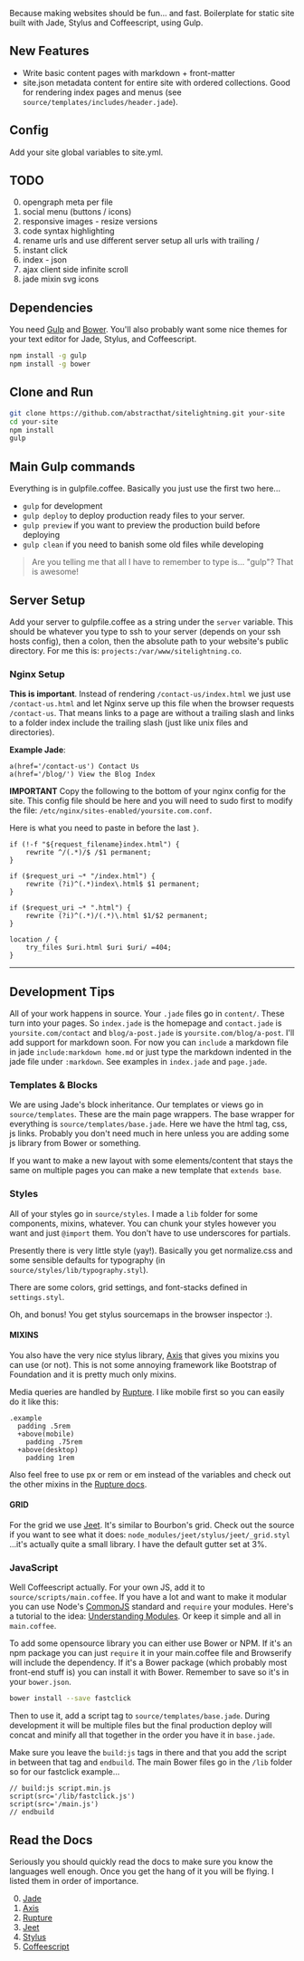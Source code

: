 Because making websites should be fun... and fast. Boilerplate for static site built with Jade, Stylus and Coffeescript, using Gulp.

## New Features
- Write basic content pages with markdown + front-matter
- site.json metadata content for entire site with ordered collections. Good for rendering index pages and menus (see `source/templates/includes/header.jade`).

## Config
Add your site global variables to site.yml. 

## TODO
0. opengraph meta per file
0. social menu (buttons / icons)
0. responsive images - resize versions
0. code syntax highlighting
0. rename urls and use different server setup all urls with trailing /
0. instant click
0. index - json
0. ajax client side infinite scroll
0. jade mixin svg icons

## Dependencies
You need [Gulp](http://gulpjs.com/) and [Bower](http://bower.io/). You'll also probably want some nice themes for your text editor for Jade, Stylus, and Coffeescript.

```bash
npm install -g gulp
npm install -g bower
```

## Clone and Run

```bash
git clone https://github.com/abstracthat/sitelightning.git your-site
cd your-site
npm install
gulp
```

## Main Gulp commands
Everything is in gulpfile.coffee. Basically you just use the first two here...

- `gulp` for development
- `gulp deploy` to deploy production ready files to your server.
- `gulp preview` if you want to preview the production build before deploying
- `gulp clean` if you need to banish some old files while developing

> Are you telling me that all I have to remember to type is... "gulp"? That is awesome!

## Server Setup
Add your server to gulpfile.coffee as a string under the `server` variable. This should be whatever you type to ssh to your server (depends on your ssh hosts config), then a colon, then the absolute path to your website's public directory. For me this is: `projects:/var/www/sitelightning.co`.

### Nginx Setup
**This is important**. Instead of rendering `/contact-us/index.html` we just use `/contact-us.html` and let Nginx serve up this file when the browser requests `/contact-us`. That means links to a page are without a trailing slash and links to a folder index include the trailing slash (just like unix files and directories).

**Example Jade**:

```jade
a(href='/contact-us') Contact Us
a(href='/blog/') View the Blog Index
```

**IMPORTANT**
Copy the following to the bottom of your nginx config for the site. This config file should be here and you will need to sudo first to modify the file: `/etc/nginx/sites-enabled/yoursite.com.conf`.

Here is what you need to paste in before the last `}`.

```
if (!-f "${request_filename}index.html") {
    rewrite ^/(.*)/$ /$1 permanent;
}

if ($request_uri ~* "/index.html") {
    rewrite (?i)^(.*)index\.html$ $1 permanent;
}

if ($request_uri ~* ".html") {
    rewrite (?i)^(.*)/(.*)\.html $1/$2 permanent;
}

location / {
    try_files $uri.html $uri $uri/ =404;
}
```

---

## Development Tips
All of your work happens in source. Your `.jade` files go in `content/`. These turn into your pages. So `index.jade` is the homepage and `contact.jade` is `yoursite.com/contact` and `blog/a-post.jade` is `yoursite.com/blog/a-post`. I'll add support for markdown soon. For now you can `include` a markdown file in jade `include:markdown home.md` or just type the markdown indented in the jade file under `:markdown`. See examples in `index.jade` and `page.jade`.

### Templates & Blocks
We are using Jade's block inheritance. Our templates or views go in `source/templates`. These are the main page wrappers. The base wrapper for everything is `source/templates/base.jade`. Here we have the html tag, css, js links. Probably you don't need much in here unless you are adding some js library from Bower or something.

If you want to make a new layout with some elements/content that stays the same on multiple pages you can make a new template that `extends base`.

### Styles
All of your styles go in `source/styles`. I made a `lib` folder for some components, mixins, whatever. You can chunk your styles however you want and just `@import` them. You don't have to use underscores for partials.

Presently there is very little style (yay!). Basically you get normalize.css and some sensible defaults for typography (in `source/styles/lib/typography.styl`).

There are some colors, grid settings, and font-stacks defined in `settings.styl`.

Oh, and bonus! You get stylus sourcemaps in the browser inspector :).

#### MIXINS
You also have the very nice stylus library, [Axis](http://axis.netlify.com/) that gives you mixins you can use (or not). This is not some annoying framework like Bootstrap of Foundation and it is pretty much only mixins.

Media queries are handled by [Rupture](http://jenius.github.io/rupture/). I like mobile first so you can easily do it like this:

```stylus
.example
  padding .5rem
  +above(mobile)
    padding .75rem
  +above(desktop)
    padding 1rem
```

Also feel free to use px or rem or em instead of the variables and check out the other mixins in the [Rupture docs](http://jenius.github.io/rupture/).

#### GRID
For the grid we use [Jeet](http://jeet.gs/). It's similar to Bourbon's grid. Check out the source if you want to see what it does: `node_modules/jeet/stylus/jeet/_grid.styl` ...it's actually quite a small library. I have the default gutter set at 3%.

### JavaScript
Well Coffeescript actually. For your own JS, add it to `source/scripts/main.coffee`. If you have a lot and want to make it modular you can use Node's [CommonJS](http://wiki.commonjs.org/wiki/CommonJS) standard and `require` your modules. Here's a tutorial to the idea: [Understanding Modules](http://www.sitepoint.com/understanding-module-exports-exports-node-js/). Or keep it simple and all in `main.coffee`.

To add some opensource library you can either use Bower or NPM. If it's an npm package you can just `require` it in your main.coffee file and Browserify will include the dependency. If it's a Bower package (which probably most front-end stuff is) you can install it with Bower. Remember to save so it's in your `bower.json`.

```bash
bower install --save fastclick
```

Then to use it, add a script tag to `source/templates/base.jade`. During development it will be multiple files but the final production deploy will concat and minify all that together in the order you have it in `base.jade`.

Make sure you leave the `build:js` tags in there and that you add the script in between that tag and `endbuild`. The main Bower files go in the `/lib` folder so for our fastclick example...

```jade
// build:js script.min.js
script(src='/lib/fastclick.js')
script(src='/main.js')
// endbuild
```

## Read the Docs
Seriously you should quickly read the docs to make sure you know the languages well enough. Once you get the hang of it you will be flying. I listed them in order of importance.

0. [Jade](http://jade-lang.com/reference)
0. [Axis](http://axis.netlify.com/)
0. [Rupture](http://jenius.github.io/rupture/)
0. [Jeet](http://jeet.gs/)
0. [Stylus](http://learnboost.github.io/stylus/)
0. [Coffeescript](http://coffeescript.org/)
